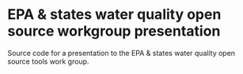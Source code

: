 # EPA & states water quality open source workgroup presentation

Source code for a presentation to the EPA & states water quality open source tools work group.
 
